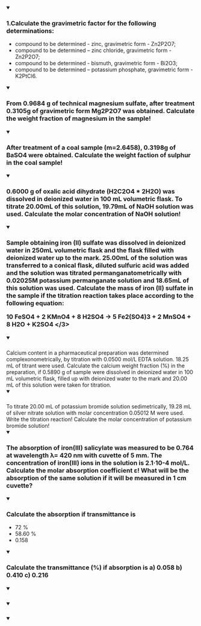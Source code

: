 <details open id= 1><summary><h3>1.Calculate the gravimetric factor for the following determinations:</3></summary>

  
  - compound to be determined - zinc, gravimetric form - Zn2P2O7;
  - compound to be determined – zinc chloride, gravimetric form - Zn2P2O7; 
  - compound to be determined - bismuth, gravimetric form - Bi2O3; 
  - compound to be determined – potassium phosphate, gravimetric form - K2PtCl6. 
</details>


<details open id=2 ><summary><h3> From 0.9684 g of technical magnesium sulfate, after treatment 0.3105g of gravimetric form Mg2P2O7 was obtained. Calculate the weight fraction of magnesium in the sample!</3></summary>

</details>


<details open id=3 ><summary><h3>After treatment of a coal sample (m=2.6458), 0.3198g of BaSO4 were obtained. Calculate the weight faction of sulphur in the coal sample!</3></summary>

</details>

<details open id=4 ><summary><h3>0.6000 g of oxalic acid dihydrate (H2C2O4 * 2H2O) was dissolved in deionized water in 100 mL volumetric flask. To titrate 20.00mL of this solution,
19.79mL of NaOH solution was used. Calculate the molar concentration of NaOH solution!</3></summary>

</details>

<details open id=5 ><summary><h3> Sample obtaining iron (II) sulfate was dissolved in deionized water in 250mL volumetric flask and the flask filled with deionized water up to the mark. 25.00mL of the solution 
was transferred to a conical flask, diluted sulfuric acid was added and the solution was titrated permanganatometrically with 0.02025M potassium permanganate solution and 18.65mL of this 
solution was used. Calculate the mass of iron (II) sulfate in the sample if the titration reaction takes place according to the following equation:

10 FeSO4 + 2 KMnO4 + 8 H2SO4 → 5 Fe2(SO4)3 + 2 MnSO4 + 8 H2O + K2SO4 
</3></summary>

</details>

<details open id=6 ><summary><h3></3></summary>
Calcium content in a pharmaceutical preparation was determined complexonometrically, by titration with 0.0500 mol/L EDTA solution. 18.25 mL of titrant were used. Calculate the calcium weight fraction (%) in the preparation, if 0.5890 g of sample were dissolved in deionized water in 100 mL volumetric flask, filled up with deionized water to the mark and 20.00 mL of this solution were taken for titration. 
</details>

<details open id=7 ><summary><h3></3></summary>
To titrate 20.00 mL of potassium bromide solution sedimetrically, 19.28 mL of silver nitrate solution with molar concentration 0.05012 M were used. Write the titration reaction! Calculate the molar concentration of potassium bromide solution!  
</details>


<details open id=8 ><summary><h3>The absorption of iron(III) salicylate was measured to be 0.764 at wavelength λ= 420 nm with cuvette of 5 mm. The concentration of iron(III) ions in the solution is 2.1·10-4 mol/L. Calculate the molar absorption coefficient ε! What will be the absorption of the same solution if it will be measured in 1 cm cuvette? </3></summary>

</details>


<details open id=9 ><summary><h3>Calculate the absorption if transmittance is  </3></summary>

  - 72 %  
  - 58.60 %  
  - 0.158  
</details>

<details open id=10 ><summary><h3>Calculate the transmittance (%) if absorption is  a) 0.058  b) 0.410 c) 0.216 </3></summary>

</details>


<details open id=11 ><summary><h3></3></summary>

</details>


<details open id=12 ><summary><h3></3></summary>

</details>


<details open id=13 ><summary><h3></3></summary>

</details>
